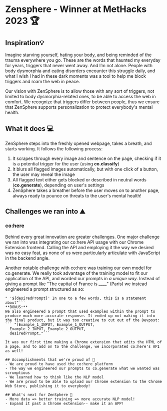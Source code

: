 # Zensphere - Winner at MetHacks 2023 🏆
## Inspiration💡
Imagine starving yourself, hating your body, and being reminded of the trauma everywhere you go. These are the words that haunted my everyday for years, triggers that never went away. And I’m not alone. People with body dysmorphia and eating disorders encounter this struggle daily, and what I wish I had in these dark moments was a tool to help me block triggers and roam the web in peace.


Our vision with ZenSphere is to allow those with any sort of triggers, not limited to body dysmorphia-related ones, to be able to access the web in comfort. We recognize that triggers differ between people, thus we ensure that ZenSphere supports personalization to protect everybody's mental health.


## What it does 💻
ZenSphere steps into the freshly opened webpage, takes a breath, and starts working.
It follows the following process:
1. It scrapes through every image and sentence on the page, checking if it is a potential trigger for the user (using **co.classify**)
2. It blurs all flagged images automatically, but with one click of a button, the user may reveal the image
3. All flagged text either gets blocked or described in neutral words (**co.generate**), depending on user's settings
4. ZenSphere takes a breather before the user moves on to another page, always ready to pounce on threats to the user's mental health!


## Challenges we ran into ⛰️
### co:here
Behind every great innovation are greater challenges. One major challenge we ran into was integrating our co:here API usage with our Chrome Extension frontend. Calling the API and employing it the way we desired was no easy feat, as none of us were particularly articulate with JavaScript in the backend angle.


Another notable challenge with co:here was training our own model for co.generate. We really took advantage of the training model to fit our application of the API, and worded our prompts in _a unique way_. Instead of giving a prompt like "The capital of France is ____" (Paris) we instead engineered a prompt structured as so:
```var desiredPrompt = [input through algorithm];
" '${desiredPrompt}' In one to a few words, this is a statement about"```
**BONUS:**
We also engineered a prompt that used examples within the prompt to produce much more accurate response. It ended up not making it into the final product, but it was too creative to cut out of the Devpost:
``` "[Example_1_INPUT, Example_1_OUTPUT, 
  Example_2_INPUT, Example_2_OUTPUT, 
  desiredPrompt,"```

It was our first time making a Chrome extension that edits the HTML of a page, and to add on to the challenge, we incorporated co:here's API as well!

## Accomplishments that we're proud of 🏅
- We are proud to have used the co:here platform
- The way we engineered our prompts to co.generate what we wanted was scrumptious
- We learned how to think like the NLP model
- We are proud to be able to upload our Chrome extension to the Chrome Web Store, publishing it to everybody!

## What's next for ZenSphere 🥅
- More data => better training => more accurate NLP model!
- Expand it past a Chrome extension-- make it an APP!
